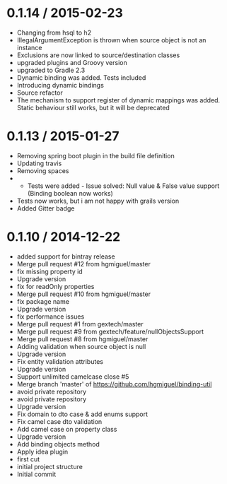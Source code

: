 
0.1.14 / 2015-02-23
==================

  * Changing from hsql to h2
  * IllegalArgumentException is thrown when source object is not an instance
  * Exclusions are now linked to source/destination classes
  * upgraded plugins and Groovy version
  * upgraded to Gradle 2.3
  * Dynamic binding was added. Tests included
  * Introducing dynamic bindings
  * Source refactor
  * The mechanism to support register of dynamic mappings was added. Static behaviour still works, but it will be deprecated

0.1.13 / 2015-01-27
==================

  * Removing spring boot plugin in the build file definition
  * Updating travis
  * Removing spaces
  * - Tests were added - Issue solved: Null value & False value support  (Binding boolean now works)
  * Tests now works, but i am not happy with grails version
  * Added Gitter badge

0.1.10 / 2014-12-22
==================

  * added support for bintray release
  * Merge pull request #12 from hgmiguel/master
  * fix missing property id
  * Upgrade version
  * fix for readOnly properties
  * Merge pull request #10 from hgmiguel/master
  * fix package name
  * Upgrade version
  * fix performance issues
  * Merge pull request #1 from gextech/master
  * Merge pull request #9 from gextech/feature/nullObjectsSupport
  * Merge pull request #8 from hgmiguel/master
  * Adding validation when source object is null
  * Upgrade version
  * Fix entity validation attributes
  * Upgrade version
  * Support unlimited camelcase close #5
  * Merge branch 'master' of https://github.com/hgmiguel/binding-util
  * avoid private repository
  * avoid private repository
  * Upgrade version
  * Fix domain to dto case & add enums support
  * Fix camel case dto validation
  * Add camel case on property class
  * Upgrade version
  * Add binding objects method
  * Apply idea plugin
  * first cut
  * initial project structure
  * Initial commit
